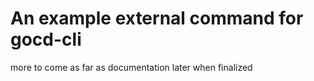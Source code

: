 # An example external command for gocd-cli

more to come as far as documentation later when finalized
